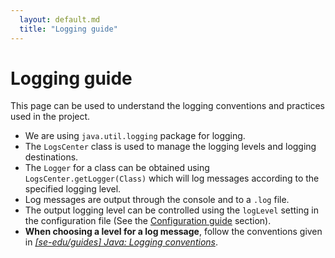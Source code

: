 ```yaml
---
  layout: default.md
  title: "Logging guide"
---
```


# Logging guide

<box type="tip">
This page can be used to understand the logging conventions and practices used in the project.
</box>

* We are using `java.util.logging` package for logging.
* The `LogsCenter` class is used to manage the logging levels and logging destinations.
*  The `Logger` for a class can be obtained using `LogsCenter.getLogger(Class)` which will log messages according to the specified logging level.
*  Log messages are output through the console and to a `.log` file.
*  The output logging level can be controlled using the `logLevel` setting in the configuration file (See the [Configuration guide](Configuration.md) section).
* **When choosing a level for a log message**, follow the conventions given in [_[se-edu/guides] Java: Logging conventions_](https://se-education.org/guides/conventions/java/logging.html).
